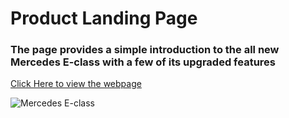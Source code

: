 # Product Landing Page

### The page provides a simple introduction to the all new Mercedes E-class with a few of its upgraded features

[Click Here to view the webpage](https://product-landing-page-284e47.netlify.app)

![Mercedes E-class](https://i.postimg.cc/MpdcZDH4/Product-landing-page.png)
